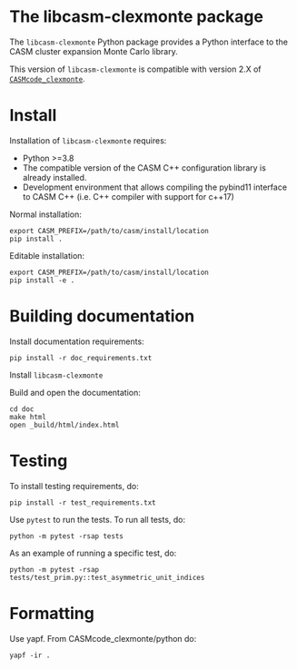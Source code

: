 The libcasm-clexmonte package
===========================

The `libcasm-clexmonte` Python package provides a Python interface to the CASM cluster expansion Monte Carlo library.

This version of `libcasm-clexmonte` is compatible with version 2.X of [`CASMcode_clexmonte`](https://github.com/prisms-center/CASMcode_clexmonte/).


Install
=======

Installation of `libcasm-clexmonte` requires:
- Python >=3.8
- The compatible version of the CASM C++ configuration library is already installed.
- Development environment that allows compiling the pybind11 interface to CASM C++ (i.e. C++ compiler with support for c++17)

Normal installation:

    export CASM_PREFIX=/path/to/casm/install/location
    pip install .

Editable installation:

    export CASM_PREFIX=/path/to/casm/install/location
    pip install -e .


Building documentation
======================

Install documentation requirements:

    pip install -r doc_requirements.txt

Install `libcasm-clexmonte`

Build and open the documentation:

    cd doc
    make html
    open _build/html/index.html


Testing
=======

To install testing requirements, do:

    pip install -r test_requirements.txt

Use `pytest` to run the tests. To run all tests, do:

    python -m pytest -rsap tests

As an example of running a specific test, do:

    python -m pytest -rsap tests/test_prim.py::test_asymmetric_unit_indices


Formatting
==========

Use yapf. From CASMcode_clexmonte/python do:

    yapf -ir .
